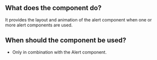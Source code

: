## What does the component do?
It provides the layout and animation of the alert component when one or more alert components are used.

## When should the component be used?
* Only in combination with the Alert component.